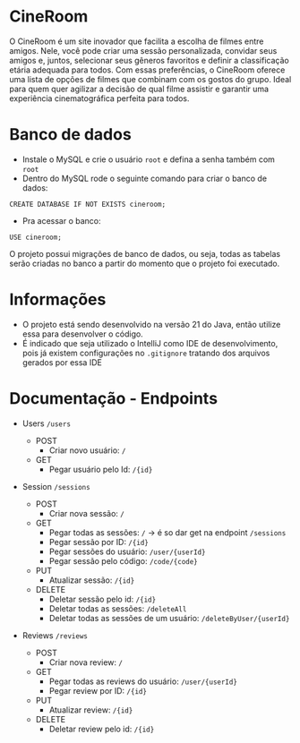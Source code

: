 # CineRoom

O CineRoom é um site inovador que facilita a escolha de filmes entre amigos. Nele, você pode criar uma sessão personalizada, convidar seus amigos e, juntos, selecionar seus gêneros favoritos e definir a classificação etária adequada para todos. Com essas preferências, o CineRoom oferece uma lista de opções de filmes que combinam com os gostos do grupo. Ideal para quem quer agilizar a decisão de qual filme assistir e garantir uma experiência cinematográfica perfeita para todos.

# Banco de dados
- Instale o MySQL e crie o usuário `root` e defina a senha também com `root`
- Dentro do MySQL rode o seguinte comando para criar o banco de dados:
```
CREATE DATABASE IF NOT EXISTS cineroom;
```
- Pra acessar o banco:
```
USE cineroom;
```
O projeto possui migrações de banco de dados, ou seja, todas as tabelas serão criadas no banco a partir do momento que o projeto foi executado.

# Informações
- O projeto está sendo desenvolvido na versão 21 do Java, então utilize essa para desenvolver o código.
- É indicado que seja utilizado o IntelliJ como IDE de desenvolvimento, pois já existem configurações no `.gitignore` tratando dos arquivos gerados por essa IDE

# Documentação - Endpoints

- Users `/users`
    - POST
        - Criar novo usuário:
            `/`
    - GET
        - Pegar usuário pelo Id:
            `/{id}`

- Session `/sessions`
    - POST
        - Criar nova sessão:
            `/`
    - GET
        - Pegar todas as sessões:
            `/` -> é so dar get na endpoint `/sessions`
        - Pegar sessão por ID:
            `/{id}`
        - Pegar sessões do usuário:
            `/user/{userId}`
        - Pegar sessão pelo código:
            `/code/{code}`
    - PUT
        - Atualizar sessão:
            `/{id}`
    - DELETE
        - Deletar sessão pelo id:
            `/{id}`
        - Deletar todas as sessões:
            `/deleteAll`
        - Deletar todas as sessões de um usuário:
            `/deleteByUser/{userId}`

- Reviews `/reviews`
   - POST
        - Criar nova review:
            `/`
   - GET
        - Pegar todas as reviews do usuário:
            `/user/{userId}`
        - Pegar review por ID:
            `/{id}`
   - PUT
        - Atualizar review:
            `/{id}`
   - DELETE
        - Deletar review pelo id:
            `/{id}`

